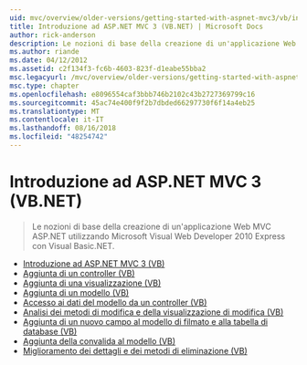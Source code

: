 ```yaml
---
uid: mvc/overview/older-versions/getting-started-with-aspnet-mvc3/vb/index
title: Introduzione ad ASP.NET MVC 3 (VB.NET) | Microsoft Docs
author: rick-anderson
description: Le nozioni di base della creazione di un'applicazione Web MVC ASP.NET utilizzando Microsoft Visual Web Developer 2010 Express con Visual Basic.NET.
ms.author: riande
ms.date: 04/12/2012
ms.assetid: c2f134f3-fc6b-4603-823f-d1eabe55bba2
msc.legacyurl: /mvc/overview/older-versions/getting-started-with-aspnet-mvc3/vb
msc.type: chapter
ms.openlocfilehash: e8096554caf3bbb746b2102c43b2727369799c16
ms.sourcegitcommit: 45ac74e400f9f2b7dbded66297730f6f14a4eb25
ms.translationtype: MT
ms.contentlocale: it-IT
ms.lasthandoff: 08/16/2018
ms.locfileid: "48254742"
---
```

<a name="getting-started-with-aspnet-mvc-3-vbnet"></a>Introduzione ad ASP.NET MVC 3 (VB.NET)
====================
> Le nozioni di base della creazione di un'applicazione Web MVC ASP.NET utilizzando Microsoft Visual Web Developer 2010 Express con Visual Basic.NET.


- [Introduzione ad ASP.NET MVC 3 (VB)](intro-to-aspnet-mvc-3.md)
- [Aggiunta di un controller (VB)](adding-a-controller.md)
- [Aggiunta di una visualizzazione (VB)](adding-a-view.md)
- [Aggiunta di un modello (VB)](adding-a-model.md)
- [Accesso ai dati del modello da un controller (VB)](accessing-your-models-data-from-a-controller.md)
- [Analisi dei metodi di modifica e della visualizzazione di modifica (VB)](examining-the-edit-methods-and-edit-view.md)
- [Aggiunta di un nuovo campo al modello di filmato e alla tabella di database (VB)](adding-a-new-field.md)
- [Aggiunta della convalida al modello (VB)](adding-validation-to-the-model.md)
- [Miglioramento dei dettagli e dei metodi di eliminazione (VB)](improving-the-details-and-delete-methods.md)
